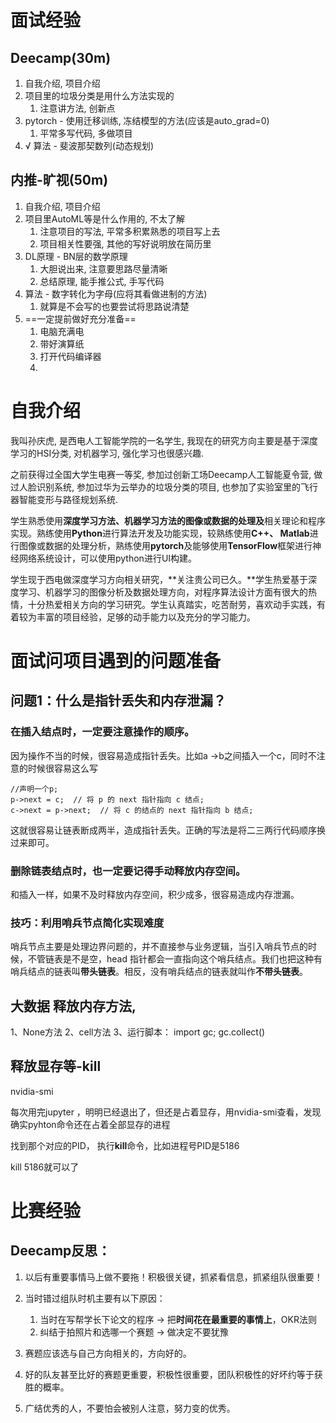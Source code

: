 # 面试经验

## Deecamp(30m)

1. 自我介绍, 项目介绍
2. 项目里的垃圾分类是用什么方法实现的
   1. 注意讲方法, 创新点
3. pytorch - 使用迁移训练, 冻结模型的方法(应该是auto_grad=0)
   1. 平常多写代码, 多做项目
4. √ 算法 - 斐波那契数列(动态规划)

## 内推-旷视(50m)

1. 自我介绍, 项目介绍
2. 项目里AutoML等是什么作用的, 不太了解
   1. 注意项目的写法, 平常多积累熟悉的项目写上去
   2. 项目相关性要强, 其他的写好说明放在简历里
3. DL原理 - BN层的数学原理
   1. 大胆说出来, 注意要思路尽量清晰
   2. 总结原理, 能手推公式, 手写代码
4. 算法 - 数字转化为字母(应将其看做进制的方法)
   1. 就算是不会写的也要尝试将思路说清楚
5. ==一定提前做好充分准备==
   1. 电脑充满电
   2. 带好演算纸
   3. 打开代码编译器
   4. 

# 自我介绍

我叫孙庆虎, 是西电人工智能学院的一名学生, 我现在的研究方向主要是基于深度学习的HSI分类, 对机器学习, 强化学习也很感兴趣. 

之前获得过全国大学生电赛一等奖, 参加过创新工场Deecamp人工智能夏令营, 做过人脸识别系统, 参加过华为云举办的垃圾分类的项目, 也参加了实验室里的飞行器智能变形与路径规划系统.

学生熟悉使用**深度学习方法、机器学习方法的图像或数据的处理及**相关理论和程序实现。熟练使用**Python**进行算法开发及功能实现，较熟练使用**C++、 Matlab**进行图像或数据的处理分析，熟练使用**pytorch**及能够使用**TensorFlow**框架进行神经网络系统设计，可以使用python进行UI构建。

学生现于西电做深度学习方向相关研究，**关注贵公司已久。**学生热爱基于深度学习、机器学习的图像分析及数据处理方向，对程序算法设计方面有很大的热情，十分热爱相关方向的学习研究。学生认真踏实，吃苦耐劳，喜欢动手实践，有着较为丰富的项目经验，足够的动手能力以及充分的学习能力。

# 面试问项目遇到的问题准备

## 问题1：什么是指针丢失和内存泄漏？

### 在插入结点时，一定要注意操作的顺序。

因为操作不当的时候，很容易造成指针丢失。比如a ->b之间插入一个c，同时不注意的时候很容易这么写

```
//声明一个p;
p->next = c;  // 将 p 的 next 指针指向 c 结点; 
c->next = p->next;  // 将 c 的结点的 next 指针指向 b 结点;
```

这就很容易让链表断成两半，造成指针丢失。正确的写法是将二三两行代码顺序换过来即可。

### 删除链表结点时，也一定要记得手动释放内存空间。

和插入一样，如果不及时释放内存空间，积少成多，很容易造成内存泄漏。

### 技巧：利用哨兵节点简化实现难度

哨兵节点主要是处理边界问题的，并不直接参与业务逻辑，当引入哨兵节点的时候，不管链表是不是空，head 指针都会一直指向这个哨兵结点。我们也把这种有哨兵结点的链表叫**带头链表**。相反，没有哨兵结点的链表就叫作**不带头链表**。



## 大数据 释放内存方法,

1、None方法
2、cell方法
3、运行脚本：
import gc; gc.collect()

## 释放显存等-kill

nvidia-smi

每次用完jupyter ，明明已经退出了，但还是占着显存，用nvidia-smi查看，发现确实pyhton命令还在占着全部显存的进程

找到那个对应的PID， 执行**kill**命令，比如进程号PID是5186

kill 5186就可以了

















# 比赛经验

## **Deecamp反思：**

1. 以后有重要事情马上做不要拖！积极很关键，抓紧看信息，抓紧组队很重要！

2. 当时错过组队时机主要有以下原因：

   1. 当时在写帮学长下论文的程序 → 把**时间花在最重要的事情上**，OKR法则
   2. 纠结于拍照片和选哪一个赛题 → 做决定不要犹豫

3. 赛题应该选与自己方向相关的，方向好的。

4. 好的队友甚至比好的赛题更重要，积极性很重要，团队积极性的好坏约等于获胜的概率。

5. 广结优秀的人，不要怕会被别人注意，努力变的优秀。

   































